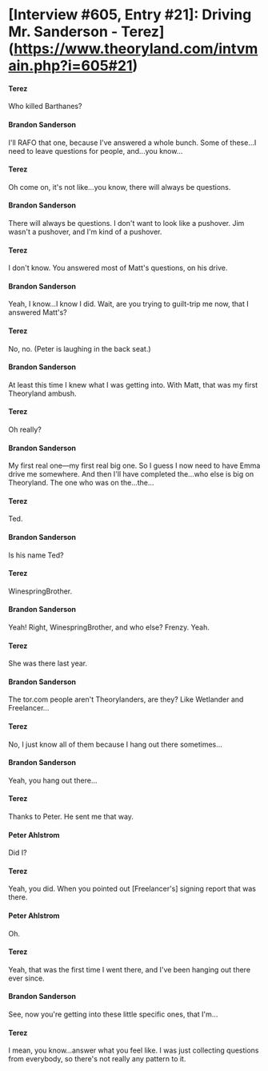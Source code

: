 # [Interview #605, Entry #21]: Driving Mr. Sanderson - Terez](https://www.theoryland.com/intvmain.php?i=605#21)

#### Terez

Who killed Barthanes?

#### Brandon Sanderson

I'll RAFO that one, because I've answered a whole bunch. Some of these...I need to leave questions for people, and...you know...

#### Terez

Oh come on, it's not like...you know, there will always be questions.

#### Brandon Sanderson

There will always be questions. I don't want to look like a pushover. Jim wasn't a pushover, and I'm kind of a pushover.

#### Terez

I don't know. You answered most of Matt's questions, on his drive.

#### Brandon Sanderson

Yeah, I know...I know I did. Wait, are you trying to guilt-trip me now, that I answered Matt's?

#### Terez

No, no. (Peter is laughing in the back seat.)

#### Brandon Sanderson

At least this time I knew what I was getting into. With Matt, that was my first Theoryland ambush.

#### Terez

Oh really?

#### Brandon Sanderson

My first real one—my first real big one. So I guess I now need to have Emma drive me somewhere. And then I'll have completed the...who else is big on Theoryland. The one who was on the...the...

#### Terez

Ted.

#### Brandon Sanderson

Is his name Ted?

#### Terez

WinespringBrother.

#### Brandon Sanderson

Yeah! Right, WinespringBrother, and who else? Frenzy. Yeah.

#### Terez

She was there last year.

#### Brandon Sanderson

The tor.com people aren't Theorylanders, are they? Like Wetlander and Freelancer...

#### Terez

No, I just know all of them because I hang out there sometimes...

#### Brandon Sanderson

Yeah, you hang out there...

#### Terez

Thanks to Peter. He sent me that way.

#### Peter Ahlstrom

Did I?

#### Terez

Yeah, you did. When you pointed out [Freelancer's] signing report that was there.

#### Peter Ahlstrom

Oh.

#### Terez

Yeah, that was the first time I went there, and I've been hanging out there ever since.

#### Brandon Sanderson

See, now you're getting into these little specific ones, that I'm...

#### Terez

I mean, you know...answer what you feel like. I was just collecting questions from everybody, so there's not really any pattern to it.

